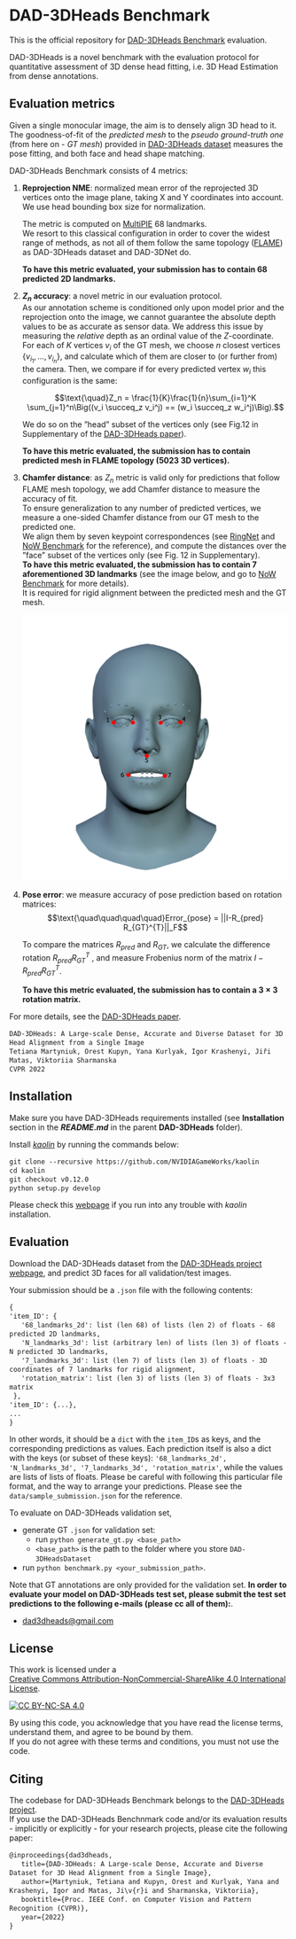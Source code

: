 
# DAD-3DHeads Benchmark

This is the official repository for [DAD-3DHeads Benchmark](https://www.pinatafarm.com/research/dad-3dheads/) evaluation.

DAD-3DHeads is a novel benchmark with the evaluation protocol for quantitative assessment of 3D dense head fitting, i.e. 3D Head Estimation from dense annotations.

## Evaluation metrics

Given a single monocular image, the aim is to densely align 3D head to it.  
The goodness-of-fit of the *predicted mesh* to the *pseudo ground-truth one* (from here on - *GT mesh*) provided in [DAD-3DHeads dataset](https://www.pinatafarm.com/research/dad-3dheads/dataset) measures the pose fitting, and both face and head shape matching.

DAD-3DHeads Benchmark consists of 4 metrics:
1) **Reprojection NME**: normalized mean error of the reprojected 3D vertices onto the image plane, taking X and Y coordinates into account.   
   We use head bounding box size for normalization.

   The metric is computed on [MultiPIE](https://www.researchgate.net/publication/240446286_Multi-PIE) 68 landmarks.  
   We resort to this classical configuration in order to cover the widest range of methods, as not all of them follow the same topology ([FLAME](https://flame.is.tue.mpg.de)) as DAD-3DHeads dataset and DAD-3DNet do.

   **To have this metric evaluated, your submission has to contain 68 predicted 2D landmarks.**


2) **$Z_n$ accuracy**: a novel metric in our evaluation protocol.     
   As our annotation scheme is conditioned only upon model prior and the reprojection onto the image, we cannot guarantee the absolute depth values to be as accurate as sensor data. We address this issue by measuring the *relative* depth as an ordinal value of the $Z$-coordinate.     
   For each of $K$ vertices $v_i$ of the GT mesh, we choose $n$ closest vertices $\{v_{i_1} , ..., v_{i_n} \}$, and calculate which of them are closer to (or further from) the camera. Then, we compare if for every predicted vertex $w_i$ this configuration is the same:

   $$\text{\quad}Z_n = \frac{1}{K}\frac{1}{n}\sum_{i=1}^K \sum_{j=1}^n\Big((v_i \succeq_z v_i^j) == (w_i \succeq_z w_i^j)\Big).$$

   We do so on the ”head” subset of the vertices only (see Fig.12 in Supplementary of the [DAD-3DHeads paper](https://arxiv.org/abs/2204.03688)).

   **To have this metric evaluated, the submission has to contain predicted mesh in FLAME topology (5023 3D vertices).**


3) **Chamfer distance**: as $Z_n$ metric is valid only for predictions that follow FLAME mesh topology, we add Chamfer distance to measure the accuracy of fit.   
   To ensure generalization to any number of predicted vertices, we measure a one-sided Chamfer distance from our GT mesh to the predicted one.   
   We align them by seven keypoint correspondences (see [RingNet](https://ringnet.is.tue.mpg.de) and [NoW Benchmark](https://github.com/soubhiksanyal/now_evaluation) for the reference), and compute the distances over the ”face” subset of the vertices only (see Fig. 12 in Supplementary).  
   **To have this metric evaluated, the submission has to contain 7 aforementioned 3D landmarks** (see the image below, and go to [NoW Benchmark](https://github.com/soubhiksanyal/now_evaluation) for more details).  
   It is required for rigid alignment between the predicted mesh and the GT mesh.
   <p align="center">   
   <img src="images/landmarks_7_annotated.png">  
   </p> 


4) **Pose error**: we measure accuracy of pose prediction based on rotation matrices:  
   $$\text{\quad\quad\quad\quad}Error_{pose} = ||I-R_{pred} R_{GT}^{T}||_F$$

   To compare the matrices $R_{pred}$ and $R_{GT}$, we calculate the difference rotation $R_{pred} R_{GT}^T$ , and measure Frobenius norm of the matrix $I − R_{pred} R_{GT}^T$.

   **To have this metric evaluated, the submission has to contain a $3\times3$ rotation matrix.**


For more details, see the [DAD-3DHeads paper](https://arxiv.org/abs/2204.03688).

```  
DAD-3DHeads: A Large-scale Dense, Accurate and Diverse Dataset for 3D Head Alignment from a Single Image  
Tetiana Martyniuk, Orest Kupyn, Yana Kurlyak, Igor Krashenyi, Jiři Matas, Viktoriia Sharmanska  
CVPR 2022  
```  

## Installation

Make sure you have DAD-3DHeads requirements installed (see **Installation** section in the ***README.md*** in the parent **DAD-3DHeads** folder).

Install [*kaolin*](https://kaolin.readthedocs.io/en/latest/notes/installation.html) by running the commands below:

```  
git clone --recursive https://github.com/NVIDIAGameWorks/kaolin  
cd kaolin  
git checkout v0.12.0  
python setup.py develop  
```  
Please check this [webpage](https://kaolin.readthedocs.io/en/latest/notes/installation.html) if you run into any trouble with *kaolin* installation.

## Evaluation

Download the DAD-3DHeads dataset from the [DAD-3DHeads project webpage](https://www.pinatafarm.com/research/dad-3dheads/dataset), and predict 3D faces for all validation/test images.

Your submission should be a ```.json``` file with the following contents:
```  
{
'item_ID': {
   '68_landmarks_2d': list (len 68) of lists (len 2) of floats - 68 predicted 2D landmarks, 
   'N_landmarks_3d': list (arbitrary len) of lists (len 3) of floats - N predicted 3D landmarks, 
   '7_landmarks_3d': list (len 7) of lists (len 3) of floats - 3D coordinates of 7 landmarks for rigid alignment,    
   'rotation_matrix': list (len 3) of lists (len 3) of floats - 3x3 matrix
 },
'item_ID': {...},
...
}
```  

In other words, it should be a `dict` with the `item_ID`s as keys, and the corresponding predictions as values.
Each prediction itself is also a dict with the keys (or subset of these keys): `'68_landmarks_2d', 'N_landmarks_3d', '7_landmarks_3d', 'rotation_matrix'`, while the values are lists of lists of floats.
Please be careful with following this particular file format, and the way to arrange your predictions.
Please see the `data/sample_submission.json` for the reference.

To evaluate on DAD-3DHeads validation set,
* generate GT `.json` for validation set:
    * run `python generate_gt.py <base_path>`
    * `<base_path>` is the path to the folder where you store `DAD-3DHeadsDataset`
* run `python benchmark.py <your_submission_path>`.


Note that GT annotations are only provided for the validation set. **In order to evaluate your model on DAD-3DHeads test set, please submit the test set predictions to the following e-mails (please cc all of them):**.
* dad3dheads@gmail.com

## License

This work is licensed under a  
[Creative Commons Attribution-NonCommercial-ShareAlike 4.0 International License][cc-by-nc-sa].

[![CC BY-NC-SA 4.0][cc-by-nc-sa-image]][cc-by-nc-sa]

[cc-by-nc-sa]: http://creativecommons.org/licenses/by-nc-sa/4.0/
[cc-by-nc-sa-image]: https://licensebuttons.net/l/by-nc-sa/4.0/88x31.png
[cc-by-nc-sa-shield]: https://img.shields.io/badge/License-CC%20BY--NC--SA%204.0-lightgrey.svg

By using this code, you acknowledge that you have read the license terms, understand them, and agree to be bound by them.   
If you do not agree with these terms and conditions, you must not use the code.

## Citing

The codebase for DAD-3DHeads Benchmark belongs to the [DAD-3DHeads project](https://www.pinatafarm.com/research/dad-3dheads/).  
If you use the DAD-3DHeads Benchnmark code and/or its evaluation results - implicitly or explicitly - for your research projects, please cite the following paper:

```  
@inproceedings{dad3dheads,  
   title={DAD-3DHeads: A Large-scale Dense, Accurate and Diverse Dataset for 3D Head Alignment from a Single Image}, 
   author={Martyniuk, Tetiana and Kupyn, Orest and Kurlyak, Yana and Krashenyi, Igor and Matas, Ji\v{r}i and Sharmanska, Viktoriia}, 
   booktitle={Proc. IEEE Conf. on Computer Vision and Pattern Recognition (CVPR)}, 
   year={2022}
}  
```